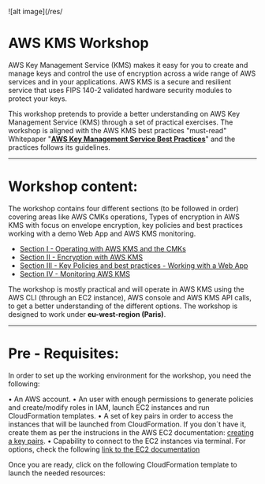 ![alt image](/res/

# AWS KMS Workshop

AWS Key Management Service (KMS) makes it easy for you to create and manage keys and control the use of encryption across a wide range of AWS services and in your applications. AWS KMS is a secure and resilient service that uses FIPS 140-2 validated hardware security modules to protect your keys.

This workshop pretends to provide a better understanding on AWS Key Management Service (KMS) through a set of practical exercises.
The workshop is aligned with the AWS KMS best practices "must-read" Whitepaper "**[AWS Key Management Service Best Practices](https://d0.awsstatic.com/whitepapers/aws-kms-best-practices.pdf)**" and the practices follows its guidelines.

---

# Workshop content:
The workshop contains four different sections (to be followed in order) covering areas like AWS CMKs operations, Types of encryption in AWS KMS with focus on envelope encryption, key policies and best practices working with a demo Web App and AWS KMS monitoring.

* [Section I - Operating with AWS KMS and the CMKs](https://github.com/DanGOTO100/Draft-AWS-KMS-Workshop/blob/master/Section-1-Operating-with-AWS-KMS.md)
* [Section II - Encryption with AWS KMS](https://github.com/DanGOTO100/Draft-AWS-KMS-Workshop/blob/master/Section-2-Encryption-with-AWS-KMS.md)
* [Section III - Key Policies and best practices - Working with a Web App](https://github.com/DanGOTO100/Draft-AWS-KMS-Workshop/blob/master/Section-2-Encryption-with-AWS-KMS.md)
* [Section IV - Monitoring AWS KMS]()

The workshop is mostly practical and will operate in AWS KMS using the AWS CLI (through an EC2 instance), AWS console and AWS KMS API calls, to get a better understanding of the different options. The workshop is designed to work under **eu-west-region (Paris)**. 

---

# Pre - Requisites:

In order to set up the working environment for the workshop, you need the following:

• An AWS account.
• An user with enough permissions to generate policies and create/modify roles in IAM, launch EC2 instances and run CloudFormation templates.
• A set of key pairs in order to access the instances that will be launched from CloudFormation. If you don´t have it, create them as per the instrucions in the AWS EC2 documentation: [creating a  key pairs](https://docs.aws.amazon.com/AWSEC2/latest/UserGuide/ec2-key-pairs.html#having-ec2-create-your-key-pair).
• Capability to connect to the EC2 instances via terminal. For options, check the following [link to the EC2 documentation](https://docs.aws.amazon.com/quickstarts/latest/vmlaunch/step-2-connect-to-instance.html)

Once you are ready, click on the following CloudFormation template to launch the needed resources:



